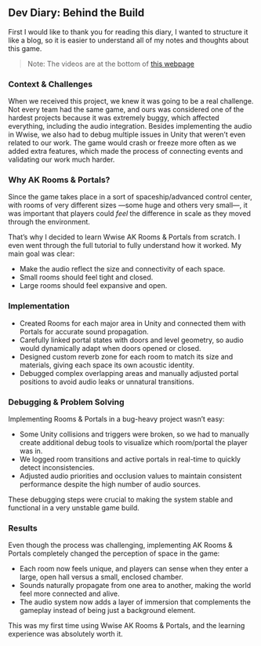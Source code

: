 ## Dev Diary: Behind the Build
First I would like to thank you for reading this diary, I wanted to structure it like a blog, so it is easier to understand all of my notes and thoughts about this game. 

>  Note: The videos are at the bottom of [this webpage](https://www.9csound.com/game-audio)

### Context & Challenges  

When we received this project, we knew it was going to be a real challenge. Not every team had the same game, and ours was considered one of the hardest projects because it was extremely buggy, which affected everything,
including the audio integration. Besides implementing the audio in Wwise, we also had to debug multiple issues in Unity that weren’t even related to our work. The game would crash or freeze more often as we added extra features, 
which made the process of connecting events and validating our work much harder.  

### Why AK Rooms & Portals?  

Since the game takes place in a sort of spaceship/advanced control center, with rooms of very different sizes —some huge and others very small—, it was important that players could *feel* the difference in scale as they moved 
through the environment.  

That’s why I decided to learn Wwise AK Rooms & Portals from scratch. I even went through the full tutorial to fully understand how it worked. My main goal was clear:  
- Make the audio reflect the size and connectivity of each space.
- Small rooms should feel tight and closed.  
- Large rooms should feel expansive and open.  

### Implementation  

- Created Rooms for each major area in Unity and connected them with Portals for accurate sound propagation.  
- Carefully linked portal states with doors and level geometry, so audio would dynamically adapt when doors opened or closed.  
- Designed custom reverb zone for each room to match its size and materials, giving each space its own acoustic identity.  
- Debugged complex overlapping areas and manually adjusted portal positions to avoid audio leaks or unnatural transitions.  

### Debugging & Problem Solving  

Implementing Rooms & Portals in a bug-heavy project wasn’t easy:  
- Some Unity collisions and triggers were broken, so we had to manually create additional debug tools to visualize which room/portal the player was in.  
- We logged room transitions and active portals in real-time to quickly detect inconsistencies.  
- Adjusted audio priorities and occlusion values to maintain consistent performance despite the high number of audio sources.  

These debugging steps were crucial to making the system stable and functional in a very unstable game build.  

### Results  

Even though the process was challenging, implementing AK Rooms & Portals completely changed the perception of space in the game:  
- Each room now feels unique, and players can sense when they enter a large, open hall versus a small, enclosed chamber.  
- Sounds naturally propagate from one area to another, making the world feel more connected and alive.  
- The audio system now adds a layer of immersion that complements the gameplay instead of being just a background element.  

This was my first time using Wwise AK Rooms & Portals, and the learning experience was absolutely worth it.  


